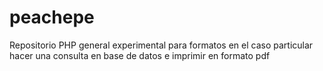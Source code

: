 # peachepe
Repositorio PHP general experimental para formatos en el caso particular hacer una consulta en base de datos e imprimir en formato pdf
